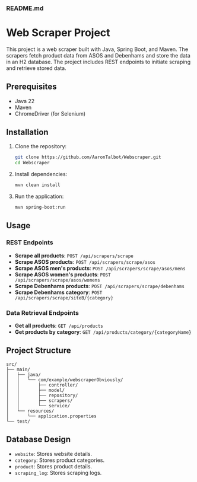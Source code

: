 ### README.md

# Web Scraper Project

This project is a web scraper built with Java, Spring Boot, and Maven. The scrapers fetch product data from ASOS and Debenhams and store the data in an H2 database. The project includes REST endpoints to initiate scraping and retrieve stored data.

## Prerequisites
- Java 22
- Maven
- ChromeDriver (for Selenium)

## Installation
1. Clone the repository:
    ```bash
    git clone https://github.com/AaronTalbot/Webscraper.git
    cd Webscraper
    ```

2. Install dependencies:
    ```bash
    mvn clean install
    ```

3. Run the application:
    ```bash
    mvn spring-boot:run
    ```

## Usage
### REST Endpoints
- **Scrape all products**: `POST /api/scrapers/scrape`
- **Scrape ASOS products**: `POST /api/scrapers/scrape/asos`
- **Scrape ASOS men's products**: `POST /api/scrapers/scrape/asos/mens`
- **Scrape ASOS women's products**: `POST /api/scrapers/scrape/asos/womens`
- **Scrape Debenhams products**: `POST /api/scrapers/scrape/debenhams`
- **Scrape Debenhams category**: `POST /api/scrapers/scrape/siteB/{category}`

### Data Retrieval Endpoints
- **Get all products**: `GET /api/products`
- **Get products by category**: `GET /api/products/category/{categoryName}`

## Project Structure
```
src/
├── main/
│   ├── java/
│   │   └── com/example/webscraperObviously/
│   │       ├── controller/
│   │       ├── model/
│   │       ├── repository/
│   │       ├── scrapers/
│   │       └── service/
│   └── resources/
│       └── application.properties
└── test/
```

## Database Design
- `website`: Stores website details.
- `category`: Stores product categories.
- `product`: Stores product details.
- `scraping_log`: Stores scraping logs.
